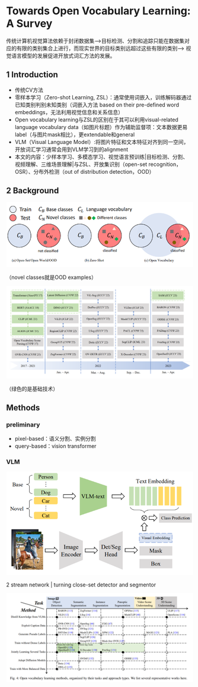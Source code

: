 # Towards Open Vocabulary Learning: A Survey

传统计算机视觉算法依赖于封闭数据集-->目标检测、分割和追踪只能在数据集对应的有限的类别集合上进行，而现实世界的目标类别远超过这些有限的类别--> 视觉语言模型的发展促进开放式词汇方法的发展。

## 1 Introduction

+ 传统CV方法
+ 零样本学习（Zero-shot Learning, ZSL）：通常使用词嵌入，训练解码器通过已知类别判别未知类别（词嵌入方法 based on their pre-defined
word embeddings，无法利用视觉信息和关系信息）
+ Open vocabulary learning与ZSL的区别在于其可以利用visual-related language vocabulary data（如图片标题）作为辅助监督项：文本数据更易label（与图片mask相比），更extendable和general
+ VLM（Visual Language Model）:将图片特征和文本特征对齐到同一空间，开放词汇学习通常会用到VLM学习到的alignment
+ 本文的内容：少样本学习、多模态学习、视觉语言预训练|目标检测、分割、视频理解、三维场景理解|与ZSL、开放集识别（open-set recognition，OSR）、分布外检测（out of distribution detection，OOD）

## 2 Background

![几个不同的概念](image.png)

（novel classes就是OOD examples）

![roadmap](image-1.png)

（绿色的是基础技术）

## Methods

### preliminary
+ pixel-based：语义分割、实例分割
+ query-based：vision transformer
### VLM
![OV常规框架](image-2.png)

2 stream network | turning close-set detector and segmentor

![methods](image-3.png)